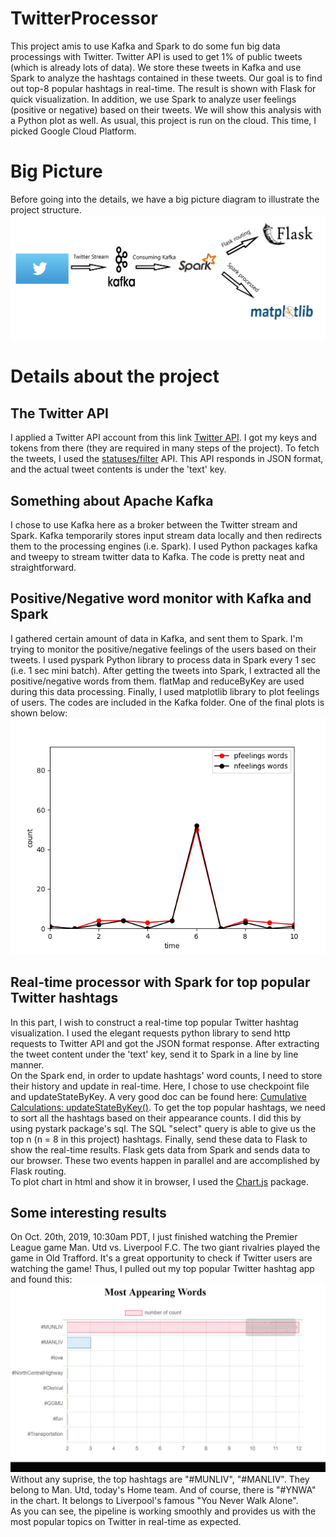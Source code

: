 # TwitterProcessor
This project amis to use Kafka and Spark to do some fun big data processings with Twitter. Twitter API is used to get 1% of public tweets (which is already lots of data). We store these tweets in Kafka and use Spark to analyze the hashtags contained in these tweets. Our goal is to find out top-8 popular hashtags in real-time. The result is shown with Flask for quick visualization. In addition, we use Spark to analyze user feelings (positive or negative) based on their tweets. We will show this analysis with a Python plot as well. As usual, this project is run on the cloud. This time, I picked Google Cloud Platform.

# Big Picture
Before going into the details, we have a big picture diagram to illustrate the project structure.
![diagram](https://github.com/ZjWeb200/TwitterProcessor/blob/master/diagram.png)

# Details about the project
## The Twitter API
I applied a Twitter API account from this link [Twitter API](https://developer.twitter.com/en/apps).
I got my keys and tokens from there (they are required in many steps of the project).
To fetch the tweets, I used the [statuses/filter](https://developer.twitter.com/en/docs/tweets/filter-realtime/api-reference/post-statuses-filter) API. This API responds in JSON format, and the actual tweet contents is under the 'text' key.

## Something about Apache Kafka
I chose to use Kafka here as a broker between the Twitter stream and Spark. Kafka temporarily stores input stream data locally and then redirects them to the processing engines (i.e. Spark).
I used Python packages kafka and tweepy to stream twitter data to Kafka. The code is pretty neat and straightforward.

## Positive/Negative word monitor with Kafka and Spark
I gathered certain amount of data in Kafka, and sent them to Spark. I'm trying to monitor the positive/negative feelings of the users based on their tweets. I used pyspark Python library to process data in Spark every 1 sec (i.e. 1 sec mini batch). After getting the tweets into Spark, I extracted all the positive/negative words from them. flatMap and reduceByKey are used during this data processing. Finally, I used matplotlib library to plot feelings of users. The codes are included in the Kafka folder. One of the final plots is shown below: <br/>
![feelings](https://github.com/ZjWeb200/TwitterProcessor/blob/master/feelingAnalysis.png)

## Real-time processor with Spark for top popular Twitter hashtags
In this part, I wish to construct a real-time top popular Twitter hashtag visualization. 
I used the elegant requests python library to send http requests to Twitter API and got the JSON format response. After extracting the tweet content under the 'text' key, send it to Spark in a line by line manner. <br/>
On the Spark end, in order to update hashtags' word counts, I need to store their history and update in real-time. Here, I chose to use checkpoint file and updateStateByKey. A very good doc can be found here: [Cumulative Calculations: updateStateByKey()](https://databricks.gitbooks.io/databricks-spark-reference-applications/content/logs_analyzer/chapter1/total.html). To get the top popular hashtags, we need to sort all the hashtags based on their appearance counts. I did this by using pystark package's sql. The SQL "select" query is able to give us the top n (n = 8 in this project) hashtags. Finally, send these data to Flask to show the real-time results. Flask gets data from Spark and sends data to our browser. These two events happen in parallel and are accomplished by Flask routing. <br/>
To plot chart in html and show it in browser, I used the [Chart.js](https://github.com/chartjs/Chart.js) package.

## Some interesting results
On Oct. 20th, 2019, 10:30am PDT, I just finished watching the Premier League game Man. Utd vs. Liverpool F.C. The two giant rivalries played the game in Old Trafford. It's a great opportunity to check if Twitter users are watching the game! Thus, I pulled out my top popular Twitter hashtag app and found this:
![popular](https://github.com/ZjWeb200/TwitterProcessor/blob/master/top_popular.gif)
Without any suprise, the top hashtags are "#MUNLIV", "#MANLIV". They belong to Man. Utd, today's Home team. And of course, there is "#YNWA" in the chart. It belongs to Liverpool's famous "You Never Walk Alone". <br/>
As you can see, the pipeline is working smoothly and provides us with the most popular topics on Twitter in real-time as expected.
